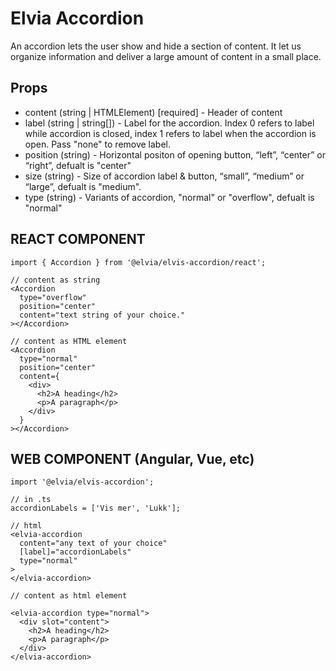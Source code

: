 # Elvia Accordion

An accordion lets the user show and hide a section of content. It let us organize information and deliver a
large amount of content in a small place.

## Props

- content (string | HTMLElement) [required] - Header of content
- label (string | string[]) - Label for the accordion. Index 0 refers to label while accordion is closed,
  index 1 refers to label when the accordion is open. Pass "none" to remove label.
- position (string) - Horizontal positon of opening button, “left”, “center” or “right”, defualt is "center"
- size (string) - Size of accordion label & button, “small”, “medium” or “large”, defualt is "medium".
- type (string) - Variants of accordion, "normal" or "overflow", defualt is "normal"

## REACT COMPONENT

```
import { Accordion } from '@elvia/elvis-accordion/react';
```

```
// content as string
<Accordion
  type="overflow"
  position="center"
  content="text string of your choice."
></Accordion>

// content as HTML element
<Accordion
  type="normal"
  position="center"
  content={
    <div>
      <h2>A heading</h2>
      <p>A paragraph</p>
    </div>
  }
></Accordion>

```

## WEB COMPONENT (Angular, Vue, etc)

```
import '@elvia/elvis-accordion';
```

```
// in .ts
accordionLabels = ['Vis mer', 'Lukk'];

// html
<elvia-accordion
  content="any text of your choice"
  [label]="accordionLabels"
  type="normal"
>
</elvia-accordion>

// content as html element

<elvia-accordion type="normal">
  <div slot="content">
    <h2>A heading</h2>
    <p>A paragraph</p>
  </div>
</elvia-accordion>
```
